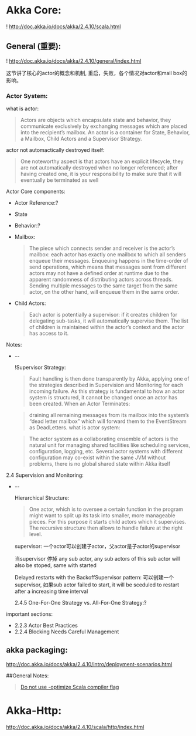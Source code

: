 # Akka Core:
! http://doc.akka.io/docs/akka/2.4.10/scala.html

## General (重要):

! http://doc.akka.io/docs/akka/2.4.10/general/index.html

这节讲了核心的actor的概念和机制, 重启，失败，各个情况对actor和mail box的影响。



### Actor System:

what is actor:
>Actors are objects which encapsulate state and behavior, they communicate exclusively by exchanging messages which are placed into the recipient’s mailbox.
>An actor is a container for State, Behavior, a Mailbox, Child Actors and a Supervisor Strategy.

actor not automactically destroyed itself:
>One noteworthy aspect is that actors have an explicit lifecycle, they are not automatically destroyed when no longer referenced; after having created one, it is your responsibility to make sure that it will eventually be terminated as well


Actor Core components:

* Actor Reference:?
* State
* Behavior:?
* Mailbox:
    >The piece which connects sender and receiver is the actor’s mailbox: each actor has exactly one mailbox to which all senders enqueue their messages. Enqueuing happens in the time-order of send operations, which means that messages sent from different actors may not have a defined order at runtime due to the apparent randomness of distributing actors across threads. Sending multiple messages to the same target from the same actor, on the other hand, will enqueue them in the same order.

* Child Actors:
    >Each actor is potentially a supervisor: if it creates children for delegating sub-tasks, it will automatically supervise them. The list of children is maintained within the actor’s context and the actor has access to it.

Notes:

* --

    !Supervisor Strategy:
    >Fault handling is then done transparently by Akka, applying one of the strategies described in Supervision and Monitoring for each incoming failure. As this strategy is fundamental to how an actor system is structured, it cannot be changed once an actor has been created.
    When an Actor Terminates:

    >draining all remaining messages from its mailbox into the system’s “dead letter mailbox” which will forward them to the EventStream as DeadLetters.
    what is actor system:

    >The actor system as a collaborating ensemble of actors is the natural unit for managing shared facilities like scheduling services, configuration, logging, etc. Several actor systems with different configuration may co-exist within the same JVM without problems, there is no global shared state within Akka itself

2.4 Supervision and Monitoring:

* --

    Hierarchical Structure:

    >One actor, which is to oversee a certain function in the program might want to split up its task into smaller, more manageable pieces. For this purpose it starts child actors which it supervises.
    >The recursive structure then allows to handle failure at the right level.

    supervisor:
    一个actor可以创建子actor，父actor是子actor的supervisor

    当supervisor 停掉 any sub actor, any sub actors of this sub actor will also be stoped, same with started

    Delayed restarts with the BackoffSupervisor pattern:
        可以创建一个supervisor, 如果sub actor failed to start, it will be sceduled to restart after a increasing time interval

    2.4.5 One-For-One Strategy vs. All-For-One Strategy:?






important sections:
* 2.2.3 Actor Best Practices
* 2.2.4 Blocking Needs Careful Management

## akka packaging:
http://doc.akka.io/docs/akka/2.4.10/intro/deployment-scenarios.html

##General Notes:

> [Do not use -optimize Scala compiler flag](http://doc.akka.io/docs/akka/2.4.10/intro/getting-started.html)

# Akka-Http:
http://doc.akka.io/docs/akka/2.4.10/scala/http/index.html
